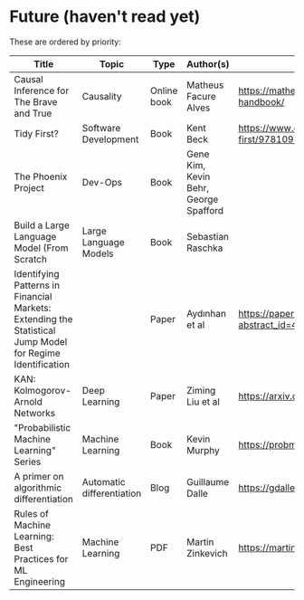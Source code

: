 # Future (haven't read yet)

These are ordered by priority:

| Title                 | Topic            | Type                 | Author(s)        | Link(s)
|-----------------------|------------------|----------------------|------------------|----------------------
| Causal Inference for The Brave and True | Causality | Online book | Matheus Facure Alves | https://matheusfacure.github.io/python-causality-handbook/
| Tidy First?           | Software Development | Book             | Kent Beck        | https://www.oreilly.com/library/view/tidy-first/9781098151232/
| The Phoenix Project   | Dev-Ops          | Book                 | Gene Kim, Kevin Behr, George Spafford | 
| Build a Large Language Model (From Scratch | Large Language Models | Book | Sebastian Raschka | 
| Identifying Patterns in Financial Markets: Extending the Statistical Jump Model for Regime Identification | | Paper | Aydınhan et al | https://papers.ssrn.com/sol3/papers.cfm?abstract_id=4556048
| KAN: Kolmogorov-Arnold Networks | Deep Learning | Paper | Ziming Liu et al | https://arxiv.org/abs/2404.19756
| "Probabilistic Machine Learning" Series | Machine Learning | Book | Kevin Murphy | https://probml.github.io/pml-book/
| A primer on algorithmic differentiation | Automatic differentiation | Blog | Guillaume Dalle | https://gdalle.github.io/AutodiffTutorial/
| Rules of Machine Learning: Best Practices for ML Engineering | Machine Learning | PDF | Martin Zinkevich | https://martin.zinkevich.org/rules_of_ml/rules_of_ml.pdf


